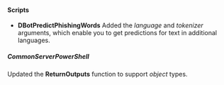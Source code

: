 
#### Scripts
- __DBotPredictPhishingWords__
Added the *language* and *tokenizer* arguments, which enable you to get predictions for text in additional languages.

##### CommonServerPowerShell
Updated the **ReturnOutputs** function to support *object* types.
